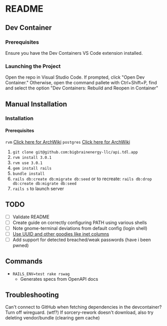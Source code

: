 # README

## Dev Container
### Prerequisites
Ensure you have the Dev Containers VS Code extension installed.
### Launching the Project
Open the repo in Visual Studio Code. If prompted, click "Open Dev Container." Otherwise, open the command pallete with Ctrl+Shift+P, find and select the option "Dev Containers: Rebuild and Reopen in Container"

## Manual Installation
### Installation
#### Prerequisites
`rvm` [Click here for ArchWiki](https://wiki.archlinux.org/title/RVM#Installing_RVM)
`postgres` [Click here for ArchWiki](https://wiki.archlinux.org/title/PostgreSQL)

1. `git clone git@github.com:bigbrainenergy-llc/api.tdl.app`
2. `rvm install 3.0.1`
3. `rvm use 3.0.1`
4. `gem install rails`
5. `bundle install`
6. `rails db:create db:migrate db:seed` or to recreate: `rails db:drop db:create db:migrate db:seed`
7. `rails s` to launch server


## TODO
- [ ] Validate README
- [ ] Create guide on correctly configuring PATH using various shells
- [ ] Note gnome-terminal deviations from default config (login shell)
- [ ] [Use UUID and other goodies like inet columns](https://guides.rubyonrails.org/active_record_postgresql.html)
- [ ] Add support for detected breached/weak passwords (have i been pwned)

## Commands

* `RAILS_ENV=test rake rswag`
  * Generates specs from OpenAPI docs

## Troubleshooting

Can't connect to GitHub when fetching dependencies in the devcontainer? Turn off wireguard. (wtf?)
If sorcery-rework doesn't download, also try deleting vendor/bundle (clearing gem cache)
